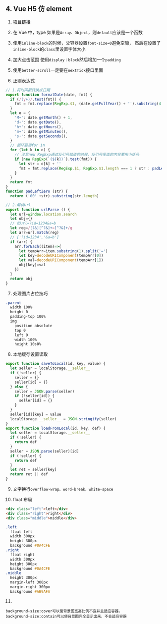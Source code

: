 ## 4. Vue H5 仿 element

1. [项目链接](http://sell.ncuxz.fun/#/seller)

2. 在 Vue 中，type 如果是`Array、Object`，则`default`应该是一个函数

3. 使用`inline-block`的时候，父容器设置`font-size=0`避免空隙，
   然后在设置了`inline-block`的`class`里设置字体大小

4. 加大点击范围 使用`display：block`然后增加一个`padding`

5. 使用`better-scroll`一定要在`nextTick`接口里面

6. 正则表达式

```js
// 1.将时间戳转换成日期
export function formatDate(date, fmt) {
  if (/(y+)/.test(fmt)) {
    fmt = fmt.replace(RegExp.$1, (date.getFullYear() + '').substring(4 - RegExp.$1.length))
  }
  let o = {
    'M+': date.getMonth() + 1,
    'd+': date.getDate(),
    'h+': date.getHours(),
    'm+': date.getMinutes(),
    's+': date.getSeconds(),
  }
  // 循环要用for in
  for (let k in o) {
    // 注意new RegExp通过反引号赋值的时候，反引号里面的内容要用小括号
    if (new RegExp(`(${k})`).test(fmt)) {
      let str = o[k] + ''
      fmt = fmt.replace(RegExp.$1, RegExp.$1.length === 1 ? str : padLeftZero(str))
    }
  }
  return fmt
}
function padLeftZero (str) {
  return ('00' +str).substring(str.length)

// 2.解析url
export function urlParse () {
  let url=window.location.search
  let obj={}
  // 如url=?id=1234&a=b
  let reg=/[?&][^?&]+=[^?&]+/g
  let arr=url.match(reg)
  // ['?id=1234','&a=b']
  if (arr) {
    arr.forEach((item)=>{
      let tempArr=item.substring(1).split('=')
      let key=decodeURIComponent(tempArr[0])
      let val=decodeURIComponent(tempArr[1])
      obj[key]=val
    })
  }
  return obj
}
```

7. 处理图片占位技巧

```css
.parent
  width 100%
  height 0
  padding-top 100%
  img
    position absolute
    top 0
    left 0
    width 100%
    height 10s0%
```

8. 本地缓存设置读取

```js
export function saveToLocal(id, key, value) {
  let seller = localStorage.__seller__
  if (!seller) {
    seller = {}
    seller[id] = {}
  } else {
    seller = JSON.parse(seller)
    if (!seller[id]) {
      seller[id] = {}
    }
  }
  seller[id][key] = value
  localStorage.__seller__ = JSON.stringify(seller)
}
export function loadFromLocal(id, key, def) {
  let seller = localStorage.__seller__
  if (!seller) {
    return def
  }
  seller = JSON.parse(seller)[id]
  if (!seller) {
    return def
  }
  let ret = seller[key]
  return ret || def
}
```

9. 文字换行`overflow-wrap、word-break、white-space`

10. float 布局

```html
<div class="left">left</div>
<div class="right">right</div>
<div class="middle">middle</div>
```

```css
.left
  float left
  width 300px
  height 300px
  background #0A4CFE
.right
  float right
  width 300px
  height 300px
  background #0A4CFE
.middle
  height 300px
  margin-left 300px
  margin-right 300px
  background #AB9AFA
```

11.

```
background-size:cover可以使背景图宽高比例不变并且适应容器。
background-size:contain可以使背景图完全显示出来，不会适应容器
```
